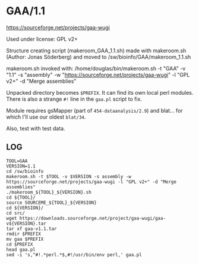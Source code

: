 GAA/1.1
========================

<https://sourceforge.net/projects/gaa-wugi>

Used under license:
GPL v2+

Structure creating script (makeroom_GAA_1.1.sh) made with makeroom.sh (Author: Jonas Söderberg) and moved to /sw/bioinfo/GAA/makeroom_1.1.sh

makeroom.sh invoked with:
/home/douglas/bin/makeroom.sh -t "GAA" -v "1.1" -s "assembly" -w "https://sourceforge.net/projects/gaa-wugi" -l "GPL v2+" -d "Merge assemblies"

Unpacked directory becomes `$PREFIX`.  It can find its own local perl modules.
There is also a strange `#!` line in the `gaa.pl` script to fix.

Module requires gsMapper (part of `454-dataanalysis/2.9`) and blat... for which
I'll use our oldest `blat/34`.

Also, test with test data.

LOG
---

    TOOL=GAA
    VERSION=1.1
    cd /sw/bioinfo
    makeroom.sh -t $TOOL -v $VERSION -s assembly -w https://sourceforge.net/projects/gaa-wugi -l "GPL v2+" -d "Merge assemblies" 
    ./makeroom_${TOOL}_${VERSION}.sh 
    cd ${TOOL}/
    source SOURCEME_${TOOL}_${VERSION} 
    cd ${VERSION}/
    cd src/
    wget https://downloads.sourceforge.net/project/gaa-wugi/gaa-v${VERSION}.tar
    tar xf gaa-v1.1.tar 
    rmdir $PREFIX
    mv gaa $PREFIX
    cd $PREFIX
    head gaa.pl 
    sed -i 's,^#!.*perl.*$,#!/usr/bin/env perl,' gaa.pl 

